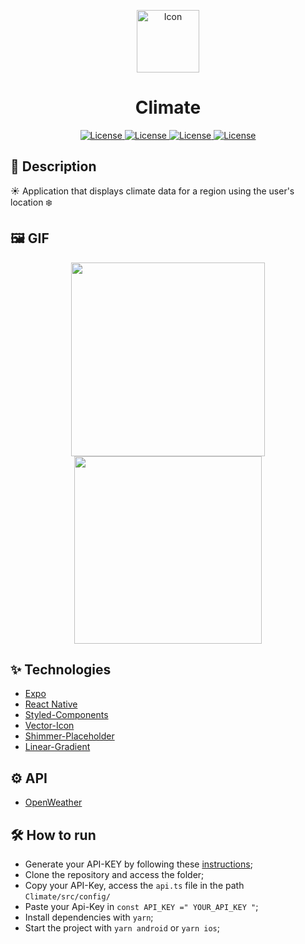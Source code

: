 <p align="center">
<img alt="Icon" width='100' style' src="https://user-images.githubusercontent.com/51713169/165177946-2a0c6264-fdd7-4e06-b477-138c1e4df103.png">
  
</p>

<h1 align="center">Climate</h1>

<p align="center">
  <a href="https://github.com/Victor5g/Climate/blob/main/LICENSE">
     <img alt="License" src="https://img.shields.io/static/v1?label=React-Native&message=0.64.3&color=202020&labelColor=008CCD">
     <img alt="License" src="https://img.shields.io/static/v1?label=Expo&message=44.0.0&color=FFFFFF&labelColor=000000">
     <img alt="License" src="https://img.shields.io/static/v1?label=Typescript&message=4.3.5&color=FFFFFF&labelColor=0068FF">
     <img alt="License" src="https://img.shields.io/static/v1?label=license&message=MIT&color=8257E5&labelColor=000000">
  </a>
    
                                  
</p>

## 🧾 Description
 ☀️ Application that displays climate data for a region using the user's location ❄️

## 🖼 GIF 
<p align="center">                       
  <img src='https://user-images.githubusercontent.com/51713169/165180040-9619cd20-7393-4a7a-956b-0367d565daa3.gif' width='310' />              
  <img src='https://user-images.githubusercontent.com/51713169/165179729-7655f379-dacc-4069-a9c7-18fa1c510776.gif' width='300' />

  
</p>

## ✨ Technologies 
- [Expo](https://expo.dev/)
- [React Native](https://reactnative.dev/)
- [Styled-Components](https://styled-components.com/)
- [Vector-Icon](https://docs.expo.dev/guides/icons/#expovector-icons)
- [Shimmer-Placeholder](https://github.com/tomzaku/react-native-shimmer-placeholder)
- [Linear-Gradient](https://docs.expo.dev/versions/latest/sdk/linear-gradient/)
                                                                                                                              
                                                                                                                              
## ⚙️ API
- [OpenWeather](https://openweathermap.org/)                                                                                                                               
                                                                                                                              
## 🛠  How to run

- Generate your API-KEY by following these [instructions](https://docs.thingpulse.com/how-tos/openweathermap-key/);
- Clone the repository and access the folder;
- Copy your API-Key, access the `api.ts` file in the path `Climate/src/config/`
- Paste your Api-Key in `const API_KEY =" YOUR_API_KEY "`;
- Install dependencies with `yarn`;
- Start the project with `yarn android` or `yarn ios`;
